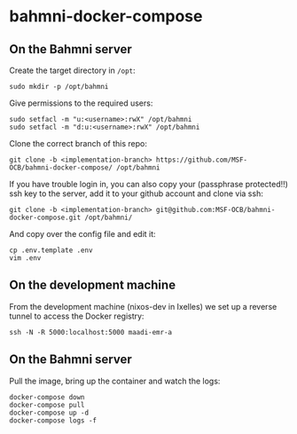 # bahmni-docker-compose

## On the Bahmni server

Create the target directory in `/opt`:
```
sudo mkdir -p /opt/bahmni
```

Give permissions to the required users:
```
sudo setfacl -m "u:<username>:rwX" /opt/bahmni
sudo setfacl -m "d:u:<username>:rwX" /opt/bahmni
```

Clone the correct branch of this repo:
```
git clone -b <implementation-branch> https://github.com/MSF-OCB/bahmni-docker-compose/ /opt/bahmni
```

If you have trouble login in, you can also copy your (passphrase protected!!) ssh key to the server, add it to your github account and clone via ssh:
```
git clone -b <implementation-branch> git@github.com:MSF-OCB/bahmni-docker-compose.git /opt/bahmni/
```

And copy over the config file and edit it:
```
cp .env.template .env
vim .env
```

## On the development machine

From the development machine (nixos-dev in Ixelles) we set up a reverse tunnel to access the Docker registry:
```
ssh -N -R 5000:localhost:5000 maadi-emr-a
```

## On the Bahmni server

Pull the image, bring up the container and watch the logs:
```
docker-compose down
docker-compose pull
docker-compose up -d
docker-compose logs -f
```
